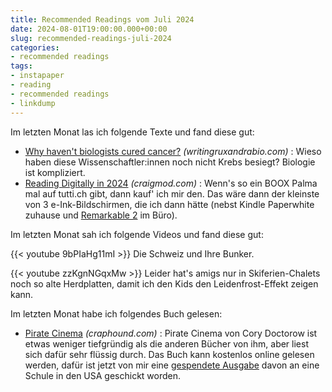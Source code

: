 ```yaml
---
title: Recommended Readings vom Juli 2024
date: 2024-08-01T19:00:00.000+00:00
slug: recommended-readings-juli-2024
categories:
- recommended readings
tags:
- instapaper
- reading
- recommended readings
- linkdump
---
```


Im letzten Monat las ich folgende Texte und fand diese gut:

- [Why haven't biologists cured cancer?](https://www.writingruxandrabio.com/p/why-havent-biologists-cured-cancer) *(writingruxandrabio.com)* : Wieso haben diese Wissenschaftler:innen noch nicht Krebs besiegt? Biologie ist kompliziert.
- [Reading Digitally in 2024](https://craigmod.com/roden/091/) *(craigmod.com)* : Wenn's so ein BOOX Palma mal auf tutti.ch gibt, dann kauf' ich mir den. Das wäre dann der kleinste von 3 e-Ink-Bildschirmen, die ich dann hätte (nebst Kindle Paperwhite zuhause und [Remarkable 2](https://remarkable.com/store/remarkable-2) im Büro).

Im letzten Monat sah ich folgende Videos und fand diese gut:

{{< youtube 9bPIaHg11mI >}}
Die Schweiz und Ihre Bunker. 

{{< youtube zzKgnNGqxMw >}}
Leider hat's amigs nur in Skiferien-Chalets noch so alte Herdplatten, damit ich den Kids den Leidenfrost-Effekt zeigen kann.

Im letzten Monat habe ich folgendes Buch gelesen: 

- [Pirate Cinema](https://craphound.com/pc/about/) *(craphound.com)* : Pirate Cinema von Cory Doctorow ist etwas weniger tiefgründig als die anderen Bücher von ihm, aber liest sich dafür sehr flüssig durch. Das Buch kann kostenlos online gelesen werden, dafür ist jetzt von mir eine [gespendete Ausgabe](https://craphound.com/pc/donate/) davon an eine Schule in den USA geschickt worden.

